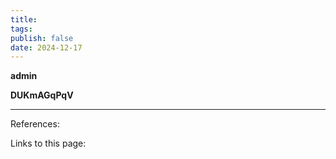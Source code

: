 ```yaml
---
title: 
tags: 
publish: false
date: 2024-12-17
---
```


**admin**

**DUKmAGqPqV**

---
References: 

Links to this page: 